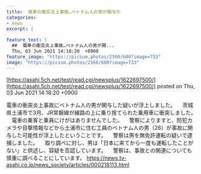 ```yaml
---
title:  電車の衝突炎上事故…ベトナム人の男が関与か  
categories:
- news
excerpt: |
  
feature_text: |
  ##  電車の衝突炎上事故…ベトナム人の男が関...
  Thu, 03 Jun 2021 14:18:20  +0900
feature_image: "https://picsum.photos/2560/600?image=733"
image: "https://picsum.photos/2560/600?image=733"
---
```


[https://asahi.5ch.net/test/read.cgi/newsplus/1622697500/](https://asahi.5ch.net/test/read.cgi/newsplus/1622697500/)
posted on Thu, 03 Jun 2021 14:18:20  +0900

<!--more-->

電車の衝突炎上事故にベトナム人の男が関与した疑いが浮上しました。 　茨城県土浦市で3月、JR常磐線が線路の上に乗り捨てられた乗用車に衝突しました。 　電車の乗客と乗員にけがはありませんでした。 　警察によりますと、防犯カメラや目撃情報などから土浦市に住む工員のベトナム人の男（26）が事故に関与した可能性が浮上したということです。 　警察は男を無免許運転の疑いで逮捕しました。 　取り調べに対し、男は「日本に来てから一度も運転したことがない」と供述し、容疑を否認しています。 　警察は、事故との関連についても慎重に調べることにしています。 https://news.tv-asahi.co.jp/news_society/articles/000218113.html
